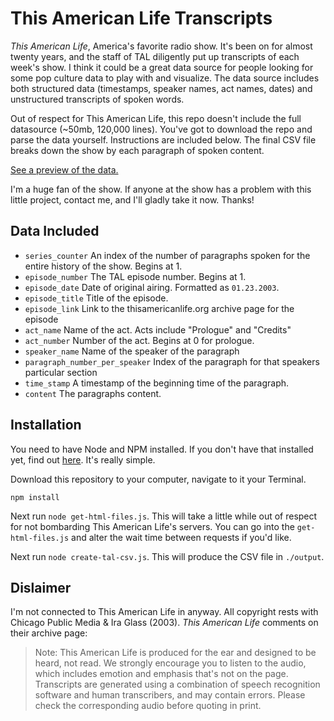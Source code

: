 This American Life Transcripts
==============================

*This American Life*, America's favorite radio show. It's been on for almost twenty years, and the staff of TAL diligently put up transcripts of each week's show. I think it could be a great data source for people looking for some pop culture data to play with and visualize. The data source includes both structured data (timestamps, speaker names, act names, dates) and unstructured transcripts of spoken words.

Out of respect for This American Life, this repo doesn't include the full datasource (~50mb, 120,000 lines). You've got to download the repo and parse the data yourself. Instructions are included below. The final CSV file breaks down the show by each paragraph of spoken content.

[See a preview of the data.](https://github.com/SciutoAlex/thisAmericanLifeTranscripts/blob/master/example-data.csv)

I'm a huge fan of the show. If anyone at the show has a problem with this little project, contact me, and I'll gladly take it now. Thanks!

Data Included
-------------
* `series_counter` An index of the number of paragraphs spoken for the entire history of the show. Begins at 1.
* `episode_number` The TAL episode number. Begins at 1.
* `episode_date` Date of original airing. Formatted as `01.23.2003`.
* `episode_title` Title of the episode.
* `episode_link` Link to the thisamericanlife.org archive page for the episode
* `act_name` Name of the act. Acts include "Prologue" and "Credits"
* `act_number` Number of the act. Begins at 0 for prologue.
* `speaker_name` Name of the speaker of the paragraph
* `paragraph_number_per_speaker` Index of the paragraph for that speakers particular section
* `time_stamp` A timestamp of the beginning time of the paragraph.
* `content` The paragraphs content.

Installation
------------
You need to have Node and NPM installed. If you don't have that installed yet, find out [here]('http://nodejs.org/download/'). It's really simple.

Download this repository to your computer, navigate to it your Terminal.

    npm install

Next run `node get-html-files.js`. This will take a little while out of respect for not bombarding This American Life's servers. You can go into the `get-html-files.js` and alter the wait time between requests if you'd like.

Next run `node create-tal-csv.js`. This will produce the CSV file in `./output`.

Dislaimer
---------
I'm not connected to This American Life in anyway. All copyright rests with Chicago Public Media & Ira Glass (2003). *This American Life* comments on their archive page:
>Note: This American Life is produced for the ear and designed to be heard, not read. We strongly encourage you to listen to the audio, which includes emotion and emphasis that's not on the page. Transcripts are generated using a combination of speech recognition software and human transcribers, and may contain errors. Please check the corresponding audio before quoting in print.
